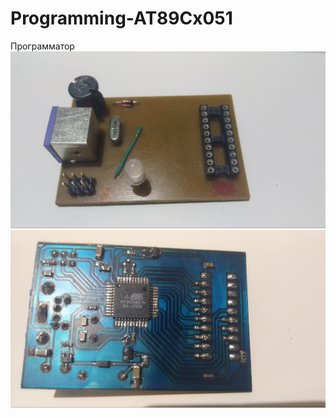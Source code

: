 # Programming-AT89Cx051
Программатор
![board top](./img/IMG_20221031_232013.jpg)
![board bottom](./img/IMG_20221031_232134.jpg)
